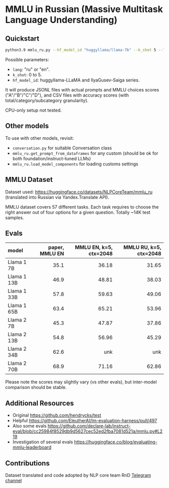 # MMLU in Russian (Massive Multitask Language Understanding)


## Quickstart

```bash
python3.9 mmlu_ru.py --hf_model_id "huggyllama/llama-7b" --k_shot 5 --lang "ru" --output_dir "results"
```

Possible parameters:
- `lang`: "ru" or "en".
- `k_shot`: 0 to 5.
- `hf_model_id`: huggyllama-LLaMA and IlyaGusev-Saiga series.

It will produce JSONL files with actual prompts and MMLU choices scores ("A"/"B"/"C"/"D"), and CSV files with accuracy scores (with total/category/subcategory granularity).

CPU-only setup not tested.


## Other models

To use with other models, revisit:
- `conversation.py` for suitable Conversation class
- `mmlu_ru.get_prompt_from_dataframes` for any custom (should be ok for both foundation/instruct-tuned LLMs)
- `mmlu_ru.load_model_components` for loading customs settings


## MMLU Dataset

Dataset used: https://huggingface.co/datasets/NLPCoreTeam/mmlu_ru (translated into Russian via Yandex.Translate API).

MMLU dataset covers 57 different tasks. Each task requires to choose the right answer out of four options for a given question. Totally ~14K test samples.


## Evals

|  model      | paper, MMLU EN | MMLU EN, k=5, ctx=2048 | MMLU RU, k=5, ctx=2048 |
| :---------- | -------------: | ---------------------: | ---------------------: |
| Llama 1 7B  | 35.1	         | 36.18	                | 31.65                  |
| Llama 1 13B	| 46.9	         | 48.81	                | 38.03                  |
| Llama 1 33B	| 57.8	         | 59.63	                | 49.06                  |
| Llama 1 65B	| 63.4	         | 65.21	                | 53.96                  |
| Llama 2 7B  | 45.3		       | 47.87		              | 37.86                  |
| Llama 2 13B	| 54.8		       | 56.96		              | 45.29                  |
| Llama 2 34B	| 62.6 	         | unk	                  | unk                    |
| Llama 2 70B	| 68.9           | 71.16		              | 62.86                  |

Please note the scores may slightly vary (vs other evals), but inter-model comparison should be stable.


## Additional Resources

- Original https://github.com/hendrycks/test
- Helpful https://github.com/EleutherAI/lm-evaluation-harness/pull/497
- Also some evals https://github.com/declare-lab/instruct-eval/blob/cc25984f8529db9d5627cec52ed2fba7081d521a/mmlu.py#L219
- Investigation of several evals https://huggingface.co/blog/evaluating-mmlu-leaderboard

## Contributions

Dataset translated and code adopted by NLP core team RnD [Telegram channel](https://t.me/nlpcoreteam)
